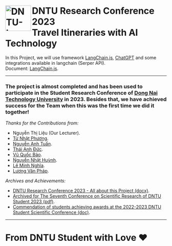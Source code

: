 <div>
    <h1>
        <a href="https://sv.dntu.edu.vn"><img align="left" src="https://sv.dntu.edu.vn/images/dntu-logo.png" alt="DNTU-Logo" style="width: 80px;"/></a>
        DNTU Research Conference 2023
        <br>
        Travel Itineraries with AI Technology
    </h1>
</div>

In this Project, we will use framework [LangChain.js](https://www.npmjs.com/package/langchain), [ChatGPT](https://www.npmjs.com/package/chatgpt) and some integrations available in langchain (Serper API).
<br>
Document: [LangChain.js](https://js.langchain.com/docs/).

<hr>

<h3>The project is almost completed and has been used to participate in the Student Research Conference of <a href="https://dntu.edu.vn">Dong Nai Technology University</a> in 2023. Besides that, we have achieved success for the Team when this was the first time we did it together!</h3>

<div>
    <i>Thanks for the Contributions from:</i>
    <ul>
        <li>Nguyễn Thị Liệu (Our Lecturer).</li>
        <li><a href="https://github.com/FromSunNews">Từ Nhật Phương</a>.</li>
        <li><a href="https://github.com/NguyenAnhTuan1912">Nguyễn Anh Tuấn</a>.</li>
        <li><a href="https://github.com/AnhDuc8702">Thái Anh Đức</a>.</li>
        <li><a href="https://github.com/NekoCyan">Vũ Quốc Bảo</a>.</li>
        <li><a href="https://github.com/NguyenNhatHuynh">Nguyễn Nhật Huỳnh</a>.</li> 
        <li><a href="https://github.com/minhnghia2k3">Lê Minh Nghĩa</a>.</li>
        <li><a href="https://github.com/phapdev">Lương Văn Pháp</a>.</li>
    </ul>
</div>

<div>
    <i>Archives and Achievements:</i>
    <ul>
        <li><a href="https://github.com/NekoCyan/DNTU-Research-Conference-2023/blob/main/archived/DNTU-Research-Conference-2023.docx">DNTU Research Conference 2023 - All about this Project (docx)</a>.</li>
        <li><a href="https://github.com/NekoCyan/DNTU-Research-Conference-2023/blob/main/archived/K%E1%BB%B7%20y%E1%BA%BFu%20HNKHSV-2023-DUY%E1%BB%86T.pdf">Archived for The Seventh Conference on Scientific Research of DNTU Student 2023 (pdf)</a>.</li>
        <li><a href="https://github.com/NekoCyan/DNTU-Research-Conference-2023/blob/main/archived/QUYET-DINH-KHEN-THUONG-HOI%20NGHỊ%20KHSV%20NAM%20HOC%202022.2023.%20NGAY%2003.6.2023.%20FINAL..doc">Commendation of students achieving awards at the 2022-2023 DNTU Student Scientific Conference (doc)</a>.</li>
    </ul>
</div>

<hr>

<h1>From DNTU Student with Love ♥</h1>
